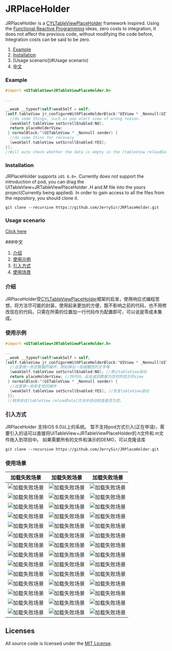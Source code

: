 # JRPlaceHolder
JRPlaceHolder is a [CYLTableViewPlaceHolder](https://github.com/ChenYilong/CYLTableViewPlaceHolder) framework inspired. Using the [Functional Reactive Programming](https://en.wikipedia.org/wiki/Functional_reactive_programming) ideas, zero costs to integration, It does not affect the previous code, without modifying the code before, Integration costs can be said to be zero.

 1. [Example](#Example)
 1. [Installation](#Installation)
 1. [Usage scenario](#Usage scenario)
 1. [中文](#中文)

### Example
```Objective-C
#import <UITableView+JRTableViewPlaceHolder.h>

...

__weak __typeof(self)weakSelf = self;
[self.tableView jr_configureWithPlaceHolderBlock:^UIView * _Nonnull(UITableView * _Nonnull sender) {
  //do some things, such as pop alert view of wrong reason.
  [weakSelf.tableView setScrollEnabled:NO];
  return placeHolderView;
 } normalBlock:^(UITableView * _Nonnull sender) {
  //do some thins for recovery
  [weakSelf.tableView setScrollEnabled:YES];
}];
//Will auto check whether the data is empty in the [tableView reloadData] method.
```

### Installation
JRPlaceHolder supports `iOS 6.0+`.
Currently does not support the introduction of pod, you can drag the UITableView+JRTableViewPlaceHolder .H and.M file into the yours project(Currently being applied).
In order to gain access to all the files from the repository, you should clone it.
```
git clone --recursive https://github.com/JerrySir/JRPlaceHolder.git
```

### Usage scenario
[Click here](#使用场景)

###中文
 1. [介绍](#介绍)
 1. [使用示例](#使用示例)
 1. [引入方式](#引入方式)
 1. [使用场景](#使用场景)

### 介绍

JRPlaceHolder受[CYLTableViewPlaceHolder](https://github.com/ChenYilong/CYLTableViewPlaceHolder)框架的启发，使用响应式编程思想，将方法尽可能的封装，使用起来更加的方便，既不影响之前的代码，也不用修改现在的代码，只需在所需的位置加一行代码作为配置即可，可以说是零成本集成。

### 使用示例

```Objective-C
#import <UITableView+JRTableViewPlaceHolder.h>

...
__weak __typeof(self)weakSelf = self;
[self.tableView jr_configureWithPlaceHolderBlock:^UIView * _Nonnull(UITableView * _Nonnull sender) {
  //这里做一些空数据的操作，例如弹出一些提醒性的文字等
  [weakSelf.tableView setScrollEnabled:NO]; //禁止tableView滚动
  return placeHolderView; //伪代码，此处返回数据为空时的显示的view
 } normalBlock:^(UITableView * _Nonnull sender) {
  //这里做一些恢复性的操作
  [weakSelf.tableView setScrollEnabled:YES]; //恢复tableView滚动
 }];
 //程序会在[tableView reloadData]方法中自动检查是否为空。
```

### 引入方式

JRPlaceHolder 支持iOS 6.0以上的系统。
暂不支持pod方式引入(正在申请)，需要引入的话可以直接将UITableView+JRTableViewPlaceHolder的.h文件和.m文件拖入到项目中。
如果需要所有的文件和演示的DEMO，可以克隆该库
```
git clone --recursive https://github.com/JerrySir/JRPlaceHolder.git
```

### 使用场景


 加载失败场景 | 加载失败场景 | 加载失败场景
 -------------|------------- | ---------
![加载失败场景](Logo/11.jpeg) | ![加载失败场景](Logo/12.jpeg) | ![加载失败场景](Logo/13.jpeg)
![加载失败场景](Logo/21.jpeg) | ![加载失败场景](Logo/22.jpeg) | ![加载失败场景](Logo/23.jpeg)
![加载失败场景](Logo/31.jpeg) | ![加载失败场景](Logo/32.jpeg) | ![加载失败场景](Logo/33.jpeg)
![加载失败场景](Logo/41.jpeg) | ![加载失败场景](Logo/42.jpeg) | ![加载失败场景](Logo/43.jpeg)
![加载失败场景](Logo/51.jpeg) | ![加载失败场景](Logo/52.jpeg) | ![加载失败场景](Logo/53.jpeg)
![加载失败场景](Logo/61.jpeg) | ![加载失败场景](Logo/62.jpeg) | ![加载失败场景](Logo/63.jpeg)
![加载失败场景](Logo/71.jpeg) | ![加载失败场景](Logo/72.jpeg) | ![加载失败场景](Logo/73.jpeg)
![加载失败场景](Logo/81.jpeg) | ![加载失败场景](Logo/82.jpeg) | ![加载失败场景](Logo/83.jpeg)
![加载失败场景](Logo/91.jpeg) | ![加载失败场景](Logo/92.jpeg) | ![加载失败场景](Logo/93.jpeg)
![加载失败场景](Logo/101.jpeg) | ![加载失败场景](Logo/102.jpeg) | ![加载失败场景](Logo/103.jpeg)
![加载失败场景](Logo/111.jpeg) | ![加载失败场景](Logo/112.jpeg) | ![加载失败场景](Logo/113.jpeg)
![加载失败场景](Logo/121.jpeg) | ![加载失败场景](Logo/122.jpeg) | ![加载失败场景](Logo/123.jpeg)
![加载失败场景](Logo/131.jpeg) | ![加载失败场景](Logo/132.jpeg) | ![加载失败场景](Logo/133.jpeg)
![加载失败场景](Logo/141.jpeg) | ![加载失败场景](Logo/142.jpeg) | ![加载失败场景](Logo/143.jpeg)

## Licenses

All source code is licensed under the [MIT License](https://raw.githubusercontent.com/JerrySir/JRPlaceHolder/master/LICENSE).

